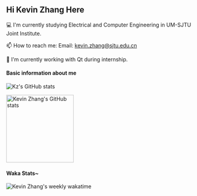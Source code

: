## Hi Kevin Zhang Here

:computer: I'm currently studying Electrical and Computer Engineering in UM-SJTU Joint Institute.

📫 How to reach me: Email: kevin.zhang@sjtu.edu.cn

:running: I'm currently working with Qt during internship.​

#### Basic information about me
![Kz's GitHub stats](https://github-readme-stats.vercel.app/api?username=Kevin-ZhangClutchit&count_private=true&theme=tokyonight)

<a href="https://github.com/anuraghazra/convoychat">
  <img align="center" alt="Kevin Zhang's GitHub stats" height='180' src="https://github-readme-stats.vercel.app/api/top-langs/?username=Kevin-ZhangClutchit&layout=compact" />
</a>
<br>

#### Waka Stats~

![Kevin Zhang's weekly wakatime](https://github-readme-stats.vercel.app/api/wakatime?username=KevinZhangClutchit&layout=compact&range=last_7_days)
